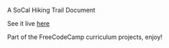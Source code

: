 A SoCal Hiking Trail Document

See it live [here](https://sifodiaz.github.io/sifodiaz-Hiking-Technical-Document/)

Part of the FreeCodeCamp curriculum projects, enjoy!

